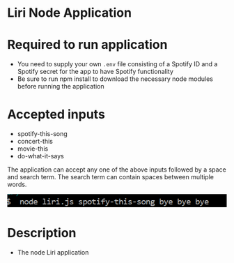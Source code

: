 # Liri Node Application

# Required to run application

* You need to supply your own `.env` file consisting of a Spotify ID and a Spotify secret for the app to have Spotify functionality
* Be sure to run npm install to download the necessary node modules before running the application

# Accepted inputs

* spotify-this-song
* concert-this
* movie-this
* do-what-it-says

The application can accept any one of the above inputs followed by a space and search term. The search term can contain spaces between multiple words.

![node input](/images/Capture.png)






# Description

* The node Liri application 
